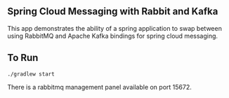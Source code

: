 Spring Cloud Messaging with Rabbit and Kafka 
----

This app demonstrates the ability of a spring application to swap between using RabbitMQ and Apache Kafka bindings 
for spring cloud messaging.

## To Run

`./gradlew start`

There is a rabbitmq management panel available on port 15672.
